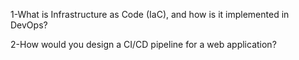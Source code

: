 1-What is Infrastructure as Code (IaC), and how is it implemented in DevOps?

2-How would you design a CI/CD pipeline for a web application?





